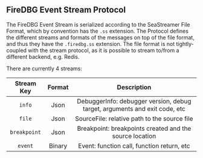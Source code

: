 ## FireDBG Event Stream Protocol

The FireDBG Event Stream is serialized according to the SeaStreamer File Format, which by convention has the `.ss` extension.
The Protocol defines the different streams and formats of the messages on top of the file format, and thus they have the `.firedbg.ss` extension.
The file format is not tightly-coupled with the stream protocol, as it is possible to stream to/from a different backend, e.g. Redis.

There are currently 4 streams:

| Stream Key | Format | Description |
|:----------:|:------:|:-----------:|
| `info` | Json | DebuggerInfo: debugger version, debug target, arguments and exit code, etc |
| `file` | Json | SourceFile: relative path to the source file |
| `breakpoint` | Json | Breakpoint: breakpoints created and the source location |
| `event` | Binary | Event: function call, function return, etc |

